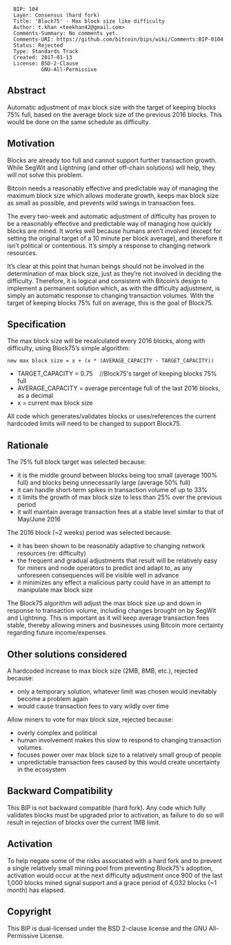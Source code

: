       BIP: 104
      Layer: Consensus (hard fork)
      Title: 'Block75' - Max block size like difficulty
      Author: t.khan <teekhan42@gmail.com>
      Comments-Summary: No comments yet.
      Comments-URI: https://github.com/bitcoin/bips/wiki/Comments:BIP-0104
      Status: Rejected
      Type: Standards Track
      Created: 2017-01-13
      License: BSD-2-Clause
               GNU-All-Permissive

## Abstract

Automatic adjustment of max block size with the target of keeping blocks
75% full, based on the average block size of the previous 2016 blocks.
This would be done on the same schedule as difficulty.

## Motivation

Blocks are already too full and cannot support further transaction
growth. While SegWit and Lightning (and other off-chain solutions) will
help, they will not solve this problem.

Bitcoin needs a reasonably effective and predictable way of managing the
maximum block size which allows moderate growth, keeps max block size as
small as possible, and prevents wild swings in transaction fees.

The every two-week and automatic adjustment of difficulty has proven to
be a reasonably effective and predictable way of managing how quickly
blocks are mined. It works well because humans aren’t involved (except
for setting the original target of a 10 minute per block average), and
therefore it isn’t political or contentious. It’s simply a response to
changing network resources.

It’s clear at this point that human beings should not be involved in the
determination of max block size, just as they’re not involved in
deciding the difficulty. Therefore, it is logical and consistent with
Bitcoin’s design to implement a permanent solution which, as with the
difficulty adjustment, is simply an automatic response to changing
transaction volumes. With the target of keeping blocks 75% full on
average, this is the goal of Block75.

## Specification

The max block size will be recalculated every 2016 blocks, along with
difficulty, using Block75’s simple algorithm:

`new max block size = x + (x * (AVERAGE_CAPACITY - TARGET_CAPACITY))`

-   TARGET\_CAPACITY = 0.75    //Block75's target of keeping blocks 75%
    full
-   AVERAGE\_CAPACITY = average percentage full of the last 2016 blocks,
    as a decimal
-   x = current max block size

All code which generates/validates blocks or uses/references the current
hardcoded limits will need to be changed to support Block75.

## Rationale

The 75% full block target was selected because:

-   it is the middle ground between blocks being too small (average 100%
    full) and blocks being unnecessarily large (average 50% full)
-   it can handle short-term spikes in transaction volume of up to 33%
-   it limits the growth of max block size to less than 25% over the
    previous period
-   it will maintain average transaction fees at a stable level similar
    to that of May/June 2016

The 2016 block (\~2 weeks) period was selected because:

-   it has been shown to be reasonably adaptive to changing network
    resources (re: difficulty)
-   the frequent and gradual adjustments that result will be relatively
    easy for miners and node operators to predict and adapt to, as any
    unforeseen consequences will be visible well in advance
-   it minimizes any effect a malicious party could have in an attempt
    to manipulate max block size

The Block75 algorithm will adjust the max block size up and down in
response to transaction volume, including changes brought on by SegWit
and Lightning. This is important as it will keep average transaction
fees stable, thereby allowing miners and businesses using Bitcoin more
certainty regarding future income/expenses.

## Other solutions considered

A hardcoded increase to max block size (2MB, 8MB, etc.), rejected
because:

-   only a temporary solution, whatever limit was chosen would
    inevitably become a problem again
-   would cause transaction fees to vary wildly over time

Allow miners to vote for max block size, rejected because:

-   overly complex and political
-   human involvement makes this slow to respond to changing transaction
    volumes
-   focuses power over max block size to a relatively small group of
    people
-   unpredictable transaction fees caused by this would create
    uncertainty in the ecosystem

## Backward Compatibility

This BIP is not backward compatible (hard fork). Any code which fully
validates blocks must be upgraded prior to activation, as failure to do
so will result in rejection of blocks over the current 1MB limit.

## Activation

To help negate some of the risks associated with a hard fork and to
prevent a single relatively small mining pool from preventing Block75's
adoption, activation would occur at the next difficulty adjustment once
900 of the last 1,000 blocks mined signal support and a grace period of
4,032 blocks (\~1 month) has elapsed.

## Copyright

This BIP is dual-licensed under the BSD 2-clause license and the GNU
All-Permissive License.

